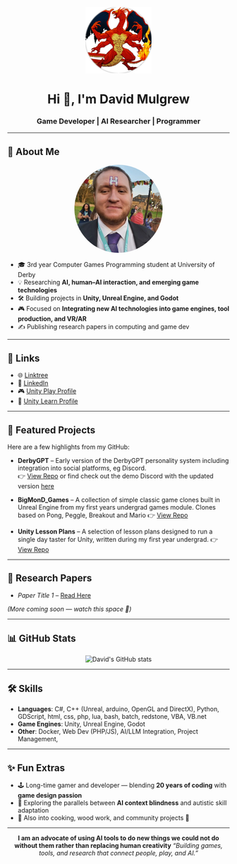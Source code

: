 <!-- Profile Header -->
<p align="center">
  <!-- Profile Logo -->
  <img src="images/profile_logo.png" alt="Profile Logo" width="150"/>  
</p>

<h1 align="center">Hi 👋, I'm David Mulgrew</h1>
<h3 align="center">Game Developer | AI Researcher | Programmer</h3>

---

## 📸 About Me
<p align="center">
  <!-- Actual Photo -->
  <img src="images/profile.jpg" alt="David Mulgrew Photo" width="200" style="border-radius:50%"/>
</p>

- 🎓 3rd year Computer Games Programming student at University of Derby  
- 💡 Researching **AI, human–AI interaction, and emerging game technologies**  
- 🛠️ Building projects in **Unity, Unreal Engine, and Godot**  
- 🎮 Focused on **Integrating new AI technologies into game engines, tool production, and VR/AR**  
- ✍️ Publishing research papers in computing and game dev  

---

## 🔗 Links
- 🌐 [Linktree](https://linktr.ee/bigmonmulgrew)  
- 💼 [LinkedIn](https://www.linkedin.com/in/david-mulgrew-508a09219)  
- 🎮 [Unity Play Profile](YOUR_UNITY_PLAY_URL)  
- 📘 [Unity Learn Profile](https://learn.unity.com/u/bigmonmulgrew)  

---

## 🚀 Featured Projects
Here are a few highlights from my GitHub:

- **DerbyGPT** – Early version of the DerbyGPT personality system including integration into social platforms, eg Discord.  
  👉 [View Repo](https://github.com/bigmonmulgrew/DerbyGPT) or find check out the demo Discord with the updated version [here](https://discord.gg/H958mrHcVy)

- **BigMonD_Games** – A collection of simple classic game clones built in Unreal Engine from my first years undergrad games module. Clones based on Pong, Peggle, Breakout and Mario
  👉 [View Repo](https://github.com/bigmonmulgrew/BigMonD_Games)

- **Unity Lesson Plans** – A selection of lesson plans designed to run a single day taster for Unity, written during my first year undergrad.
  👉 [View Repo](https://github.com/bigmonmulgrew/Unity-Lesson-Plan)

---

## 📑 Research Papers
- *Paper Title 1* – [Read Here](https://www.degruyterbrill.com/document/doi/10.1515/edu-2025-0086/html)

*(More coming soon — watch this space 🚀)*

---

## 📊 GitHub Stats
<p align="center">
  <img src="https://github-readme-stats.vercel.app/api?username=bigmonmulgrew&show_icons=true&theme=radical" alt="David's GitHub stats"/>
</p>

---

## 🛠️ Skills
- **Languages**: C#, C++ (Unreal, arduino, OpenGL and DirectX), Python, GDScript, html, css, php, lua, bash, batch, redstone, VBA, VB.net
- **Game Engines**: Unity, Unreal Engine, Godot  
- **Other**: Docker, Web Dev (PHP/JS), AI/LLM Integration, Project Management,  

---

## ✨ Fun Extras
- 🕹️ Long-time gamer and developer — blending **20 years of coding** with **game design passion**  
- 🔬 Exploring the parallels between **AI context blindness** and autistic skill adaptation  
- 🍳 Also into cooking, wood work, and community projects 🎉  

---

<p align="center">
  <b>I am an advocate of using AI tools to do new things we could not do without them rather than replacing human creativity</b>
  <i>“Building games, tools, and research that connect people, play, and AI.”</i>
</p>
